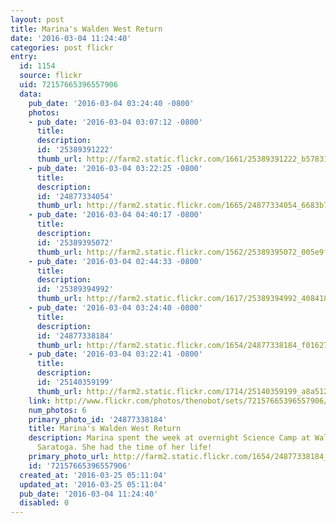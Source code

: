 ```yaml
---
layout: post
title: Marina's Walden West Return
date: '2016-03-04 11:24:40'
categories: post flickr
entry:
  id: 1154
  source: flickr
  uid: 72157665396557906
  data:
    pub_date: '2016-03-04 03:24:40 -0800'
    photos:
    - pub_date: '2016-03-04 03:07:12 -0800'
      title: 
      description: 
      id: '25389391222'
      thumb_url: http://farm2.static.flickr.com/1661/25389391222_b578311e57_s.jpg
    - pub_date: '2016-03-04 03:22:25 -0800'
      title: 
      description: 
      id: '24877334054'
      thumb_url: http://farm2.static.flickr.com/1665/24877334054_6683b7b4fd_s.jpg
    - pub_date: '2016-03-04 04:40:17 -0800'
      title: 
      description: 
      id: '25389395072'
      thumb_url: http://farm2.static.flickr.com/1562/25389395072_005e9f052c_s.jpg
    - pub_date: '2016-03-04 02:44:33 -0800'
      title: 
      description: 
      id: '25389394992'
      thumb_url: http://farm2.static.flickr.com/1617/25389394992_4084185a88_s.jpg
    - pub_date: '2016-03-04 03:24:40 -0800'
      title: 
      description: 
      id: '24877338184'
      thumb_url: http://farm2.static.flickr.com/1654/24877338184_f01627438b_s.jpg
    - pub_date: '2016-03-04 03:22:41 -0800'
      title: 
      description: 
      id: '25140359199'
      thumb_url: http://farm2.static.flickr.com/1714/25140359199_a8a5120f16_s.jpg
    link: http://www.flickr.com/photos/thenobot/sets/72157665396557906/
    num_photos: 6
    primary_photo_id: '24877338184'
    title: Marina's Walden West Return
    description: Marina spent the week at overnight Science Camp at Walden West in
      Saratoga. She had the time of her life!
    primary_photo_url: http://farm2.static.flickr.com/1654/24877338184_f01627438b_m.jpg
    id: '72157665396557906'
  created_at: '2016-03-25 05:11:04'
  updated_at: '2016-03-25 05:11:04'
  pub_date: '2016-03-04 11:24:40'
  disabled: 0
---
```

